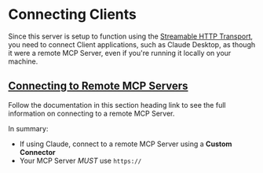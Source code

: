# Connecting Clients
Since this server is setup to function using the 
[Streamable HTTP Transport](./streamable-http-explainer.md), you need to connect Client
applications, such as Claude Desktop, as though it were a remote MCP Server, even if
you're running it locally on your machine.

## [Connecting to Remote MCP Servers](https://modelcontextprotocol.io/docs/tutorials/use-remote-mcp-server)
Follow the documentation in this section heading link to see the full information
on connecting to a remote MCP Server.

In summary:
- If using Claude, connect to a remote MCP Server using a **Custom Connector**
- Your MCP Server _MUST_ use `https://`
